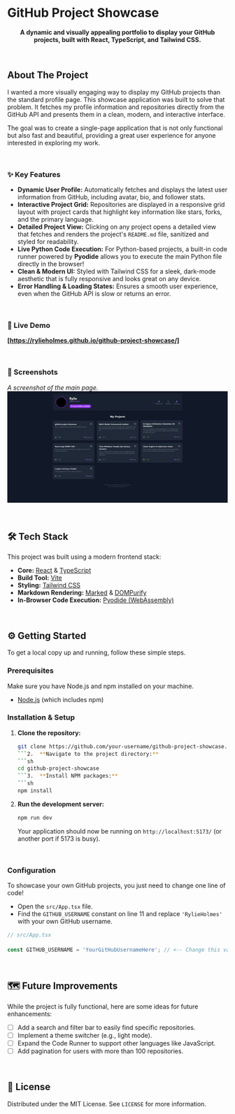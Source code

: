 # GitHub Project Showcase

<div align="center">
  <p>
    <strong>A dynamic and visually appealing portfolio to display your GitHub projects, built with React, TypeScript, and Tailwind CSS.</strong>
  </p>
</div>

<br>

## About The Project

I wanted a more visually engaging way to display my GitHub projects than the standard profile page. This showcase application was built to solve that problem. It fetches my profile information and repositories directly from the GitHub API and presents them in a clean, modern, and interactive interface.

The goal was to create a single-page application that is not only functional but also fast and beautiful, providing a great user experience for anyone interested in exploring my work.

<br>

### ✨ Key Features

*   **Dynamic User Profile:** Automatically fetches and displays the latest user information from GitHub, including avatar, bio, and follower stats.
*   **Interactive Project Grid:** Repositories are displayed in a responsive grid layout with project cards that highlight key information like stars, forks, and the primary language.
*   **Detailed Project View:** Clicking on any project opens a detailed view that fetches and renders the project's `README.md` file, sanitized and styled for readability.
*   **Live Python Code Execution:** For Python-based projects, a built-in code runner powered by **Pyodide** allows you to execute the main Python file directly in the browser!
*   **Clean & Modern UI:** Styled with Tailwind CSS for a sleek, dark-mode aesthetic that is fully responsive and looks great on any device.
*   **Error Handling & Loading States:** Ensures a smooth user experience, even when the GitHub API is slow or returns an error.

<br>

### 🚀 Live Demo

**[https://rylieholmes.github.io/github-project-showcase/]**

<br>

### 📸 Screenshots

*A screenshot of the main page.*
<img src="./assets/screenshot.png" alt="Screenshot of the project showcase" width="800"/>

<br>

## 🛠️ Tech Stack

This project was built using a modern frontend stack:

*   **Core:** [React](https://reactjs.org/) & [TypeScript](https://www.typescriptlang.org/)
*   **Build Tool:** [Vite](https://vitejs.dev/)
*   **Styling:** [Tailwind CSS](https://tailwindcss.com/)
*   **Markdown Rendering:** [Marked](https://marked.js.org/) & [DOMPurify](https://github.com/cure53/DOMPurify)
*   **In-Browser Code Execution:** [Pyodide (WebAssembly)](https://pyodide.org/)

<br>

## ⚙️ Getting Started

To get a local copy up and running, follow these simple steps.

### Prerequisites

Make sure you have Node.js and npm installed on your machine.
*   [Node.js](https://nodejs.org/en/) (which includes npm)

### Installation & Setup

1.  **Clone the repository:**
    ```sh
    git clone https://github.com/your-username/github-project-showcase.git
    ```2.  **Navigate to the project directory:**
    ```sh
    cd github-project-showcase
    ```3.  **Install NPM packages:**
    ```sh
    npm install
    ```
4.  **Run the development server:**
    ```sh
    npm run dev
    ```
    Your application should now be running on `http://localhost:5173/` (or another port if 5173 is busy).

<br>

### Configuration

To showcase your own GitHub projects, you just need to change one line of code!

*   Open the `src/App.tsx` file.
*   Find the `GITHUB_USERNAME` constant on line 11 and replace `'RylieHolmes'` with your own GitHub username.

```typescript
// src/App.tsx

const GITHUB_USERNAME = 'YourGitHubUsernameHere'; // <-- Change this value
```

<br>

## 🗺️ Future Improvements

While the project is fully functional, here are some ideas for future enhancements:

- [ ] Add a search and filter bar to easily find specific repositories.
- [ ] Implement a theme switcher (e.g., light mode).
- [ ] Expand the Code Runner to support other languages like JavaScript.
- [ ] Add pagination for users with more than 100 repositories.

<br>

## 📄 License

Distributed under the MIT License. See `LICENSE` for more information.